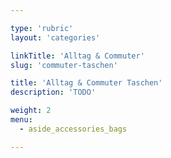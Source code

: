 ```yaml
---

type: 'rubric'
layout: 'categories'

linkTitle: 'Alltag & Commuter'
slug: 'commuter-taschen'

title: 'Alltag & Commuter Taschen'
description: 'TODO'

weight: 2
menu:
  - aside_accessories_bags  

---
```

